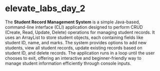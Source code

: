 # elevate_labs_day_2
The **Student Record Management System** is a simple Java-based, command-line interface (CLI) application designed to perform CRUD (Create, Read, Update, Delete) operations for managing student records. It uses an ArrayList to store student objects, each containing fields like student ID, name, and marks. The system provides options to add new students, view all student records, update existing records based on student ID, and delete records. The application runs in a loop until the user chooses to exit, offering an interactive and beginner-friendly way to manage student information efficiently through console inputs.
